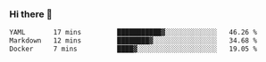 ### Hi there 👋

<!--
**urzz/urzz** is a ✨ _special_ ✨ repository because its `README.md` (this file) appears on your GitHub profile.

Here are some ideas to get you started:

- 🔭 I’m currently working on ...
- 🌱 I’m currently learning ...
- 👯 I’m looking to collaborate on ...
- 🤔 I’m looking for help with ...
- 💬 Ask me about ...
- 📫 How to reach me: ...
- 😄 Pronouns: ...
- ⚡ Fun fact: ...
-->

<!--START_SECTION:waka-->

```txt
YAML       17 mins         ███████████▓░░░░░░░░░░░░░   46.26 %
Markdown   12 mins         ████████▓░░░░░░░░░░░░░░░░   34.68 %
Docker     7 mins          ████▓░░░░░░░░░░░░░░░░░░░░   19.05 %
```

<!--END_SECTION:waka-->
